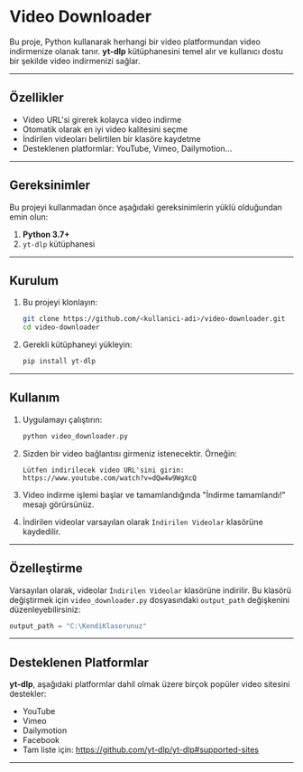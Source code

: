 # Video Downloader

Bu proje, Python kullanarak herhangi bir video platformundan video indirmenize olanak tanır. **yt-dlp** kütüphanesini temel alır ve kullanıcı dostu bir şekilde video indirmenizi sağlar.

---

## Özellikler

- Video URL'si girerek kolayca video indirme
- Otomatik olarak en iyi video kalitesini seçme
- İndirilen videoları belirtilen bir klasöre kaydetme
- Desteklenen platformlar: YouTube, Vimeo, Dailymotion...

---

## Gereksinimler

Bu projeyi kullanmadan önce aşağıdaki gereksinimlerin yüklü olduğundan emin olun:

1. **Python 3.7+**
2. `yt-dlp` kütüphanesi

---

## Kurulum

1. Bu projeyi klonlayın:
   ```bash
   git clone https://github.com/<kullanici-adi>/video-downloader.git
   cd video-downloader
   ```

2. Gerekli kütüphaneyi yükleyin:
   ```bash
   pip install yt-dlp
   ```

---

## Kullanım

1. Uygulamayı çalıştırın:
   ```bash
   python video_downloader.py
   ```

2. Sizden bir video bağlantısı girmeniz istenecektir. Örneğin:
   ```
   Lütfen indirilecek video URL'sini girin: https://www.youtube.com/watch?v=dQw4w9WgXcQ
   ```

3. Video indirme işlemi başlar ve tamamlandığında "İndirme tamamlandı!" mesajı görürsünüz.

4. İndirilen videolar varsayılan olarak `İndirilen Videolar` klasörüne kaydedilir.

---

## Özelleştirme

Varsayılan olarak, videolar `İndirilen Videolar` klasörüne indirilir. Bu klasörü değiştirmek için `video_downloader.py` dosyasındaki `output_path` değişkenini düzenleyebilirsiniz:

```python
output_path = "C:\KendiKlasorunuz"
```

---

## Desteklenen Platformlar

**yt-dlp**, aşağıdaki platformlar dahil olmak üzere birçok popüler video sitesini destekler:
- YouTube
- Vimeo
- Dailymotion
- Facebook
- Tam liste için: https://github.com/yt-dlp/yt-dlp#supported-sites

---


